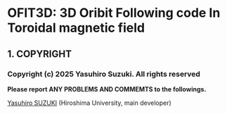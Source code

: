 # OFIT3D: 3D Oribit Following code In Toroidal magnetic field

## 1. COPYRIGHT

### Copyright (c) 2025 Yasuhiro Suzuki. All rights reserved

**Please report ANY PROBLEMS AND COMMEMTS to the followings.**

[Yasuhiro SUZUKI](suzukiy@hiroshima-u.ac.jp) (Hiroshima University, main developer)  
  
